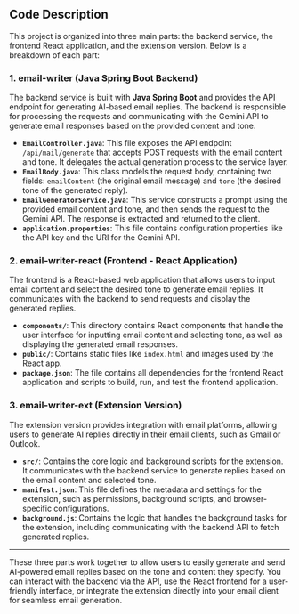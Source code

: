 ## Code Description

This project is organized into three main parts: the backend service, the frontend React application, and the extension version. Below is a breakdown of each part:

### 1. **email-writer** (Java Spring Boot Backend)

The backend service is built with **Java Spring Boot** and provides the API endpoint for generating AI-based email replies. The backend is responsible for processing the requests and communicating with the Gemini API to generate email responses based on the provided content and tone.

- **`EmailController.java`**: This file exposes the API endpoint `/api/mail/generate` that accepts POST requests with the email content and tone. It delegates the actual generation process to the service layer.
- **`EmailBody.java`**: This class models the request body, containing two fields: `emailContent` (the original email message) and `tone` (the desired tone of the generated reply).
- **`EmailGeneratorService.java`**: This service constructs a prompt using the provided email content and tone, and then sends the request to the Gemini API. The response is extracted and returned to the client.
- **`application.properties`**: This file contains configuration properties like the API key and the URI for the Gemini API.

### 2. **email-writer-react** (Frontend - React Application)

The frontend is a React-based web application that allows users to input email content and select the desired tone to generate email replies. It communicates with the backend to send requests and display the generated replies.

- **`components/`**: This directory contains React components that handle the user interface for inputting email content and selecting tone, as well as displaying the generated email responses.
- **`public/`**: Contains static files like `index.html` and images used by the React app.
- **`package.json`**: The file contains all dependencies for the frontend React application and scripts to build, run, and test the frontend application.

### 3. **email-writer-ext** (Extension Version)

The extension version provides integration with email platforms, allowing users to generate AI replies directly in their email clients, such as Gmail or Outlook.

- **`src/`**: Contains the core logic and background scripts for the extension. It communicates with the backend service to generate replies based on the email content and selected tone.
- **`manifest.json`**: This file defines the metadata and settings for the extension, such as permissions, background scripts, and browser-specific configurations.
- **`background.js`**: Contains the logic that handles the background tasks for the extension, including communicating with the backend API to fetch generated replies.

---

These three parts work together to allow users to easily generate and send AI-powered email replies based on the tone and content they specify. You can interact with the backend via the API, use the React frontend for a user-friendly interface, or integrate the extension directly into your email client for seamless email generation.

